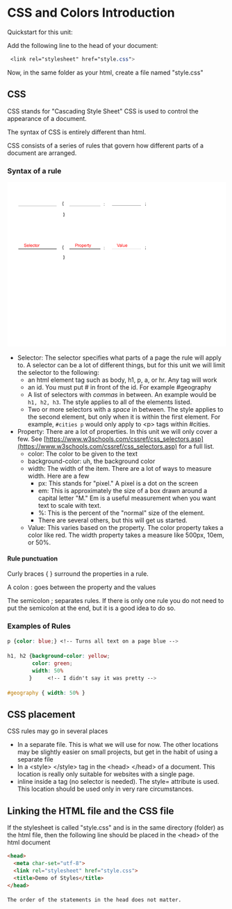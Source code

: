 # CSS and Colors Introduction

Quickstart for this unit:

Add the following line to the head of your document:

```css
 <link rel="stylesheet" href="style.css">
```

Now, in the same folder as your html, create a file named "style.css"

## CSS

CSS stands for "Cascading Style Sheet"  CSS is used to control the appearance of a document.

The syntax of CSS is entirely different than html.

CSS consists of a series of rules that govern how different parts of a document are arranged.

### Syntax of a rule

![Syntax of a CSS rule](images/css.png)

* Selector: The selector specifies what parts of a page the rule will apply to.  A selector can be a lot of different things, but for this unit we will limit the selector to the following:
  * an html element tag such as body, h1, p, a, or hr.  Any tag will work
  * an id.  You must put # in front of the id.  For example #geography
  * A list of selectors with *commas* in between.  An example would be ```h1, h2, h3```.  The style applies to all of the elements listed.
  * Two or more selectors with a *space* in between. The style applies to the second element, but only when it is within the first element.  For example, ```#cities p``` would only apply to &lt;p&gt; tags within #cities.
* Property: There are a lot of properties. In this unit we will only cover a few. See [https://www.w3schools.com/cssref/css_selectors.asp](https://www.w3schools.com/cssref/css_selectors.asp) for a full list.
  * color:  The color to be given to the text
  * background-color: uh, the background color
  * width: The width of the item.  There are a lot of ways to measure width.  Here are a few
    * px: This stands for "pixel."  A pixel is a dot on the screen
    * em: This is approximately the size of a box drawn around a capital letter "M."  Em is a useful measurement when you want text to scale with text.
    * %:  This is the percent of the "normal" size of the element.
    * There are several others, but this will get us started.
  * Value: This varies based on the property.  The color property takes a color like red.  The width property takes a measure like 500px, 10em, or 50%.

#### Rule punctuation

Curly braces { } surround the properties in a rule.

A colon : goes between the property and the values

The semicolon ; separates rules. If there is only one rule you do not need to put the semicolon at the end, but it is a good idea to do so.

### Examples of Rules

```css
p {color: blue;} <!-- Turns all text on a page blue -->

h1, h2 {background-color: yellow;
        color: green;
        width: 50%
       }     <!-- I didn't say it was pretty -->

#geography { width: 50% }
```

## CSS placement

CSS rules may go in several places

* In a separate file.  This is what we will use for now.  The other locations may be slightly easier on small projects, but get in the habit of using a separate file
* In a &lt;style&gt; &lt;/style&gt; tag in the &lt;head&gt; &lt;/head&gt; of a document.  This location is really only suitable for websites with a single page.
* inline inside a tag (no selector is needed).  The style= attribute is used.  This location should be used only in very rare circumstances. 

## Linking the HTML file and the CSS file

If the stylesheet is called "style.css" and is in the same directory (folder) as the html file, then the following line should be placed in the &lt;head&gt; of the html document

```html
<head>
  <meta char-set="utf-8">
  <link rel="stylesheet" href="style.css">
  <title>Demo of Styles</title>
</head>

The order of the statements in the head does not matter.
